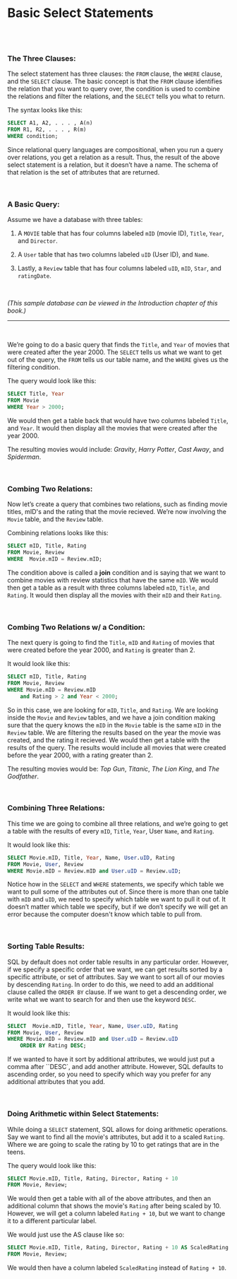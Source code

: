 # Basic Select Statements

<br>
<br>

### The Three Clauses:

The select statement has three clauses: the `FROM` clause, the `WHERE` clause, and the `SELECT` clause. The basic concept is that the `FROM` clause identifies the relation that you want to query over, the condition is used to combine the relations and filter the relations, and the `SELECT` tells you what to return.

The syntax looks like this:

```sql
SELECT A1, A2, . . . , A(n)
FROM R1, R2, . . . , R(m)
WHERE condition;
```

Since relational query languages are compositional, when you run a query over relations, you get a relation as a result. Thus, the result of the above select statement is a relation, but it doesn’t have a name. The schema of that relation is the set of attributes that are returned.

<br>

### A Basic Query:

Assume we have a database with three tables:
1. A `MOVIE` table that has four columns labeled `mID` (movie ID), `Title`, `Year`, and `Director`.

2. A `User` table that has two columns labeled `uID` (User ID), and `Name`.

3. Lastly, a `Review` table that has four columns labeled `uID`, `mID`, `Star`, and `ratingDate`.

<br>

*(This sample database can be viewed in the Introduction chapter of this book.)*

---

<br>

We’re going to do a basic query that finds the `Title`, and `Year` of movies that were created after the year 2000. The `SELECT` tells us what we want to get out of the query, the `FROM` tells us our table name, and the `WHERE` gives us the filtering condition.

The query would look like this:

```sql
SELECT Title, Year
FROM Movie
WHERE Year > 2000;
```

We would then get a table back that would have two columns labeled `Title`, and `Year`. It would then display all the movies that were created after the year 2000.

The resulting movies would include: *Gravity*, *Harry Potter*, *Cast Away*, and *Spiderman*.

<br>

### Combing Two Relations:

Now let’s create a query that combines two relations, such as finding movie titles, mID's and the rating that the movie recieved. We’re now involving the `Movie` table, and the `Review` table.

Combining relations looks like this:

```sql
SELECT mID, Title, Rating
FROM Movie, Review
WHERE  Movie.mID = Review.mID;
```

The condition above is called a **join** condition and is saying that we want to combine movies with review statistics that have the same `mID`. We would then get a table as a result with three columns labeled `mID`, `Title`, and `Rating`. It would then display all the movies with their `mID` and their `Rating`.

<br>

### Combing Two Relations w/ a Condition:

The next query is going to find the `Title`, `mID` and `Rating` of movies that were created before the year 2000, and `Rating` is greater than 2.

It would look like this:

```sql
SELECT mID, Title, Rating
FROM Movie, Review
WHERE Movie.mID = Review.mID
    and Rating > 2 and Year < 2000;
```

So in this case, we are looking for `mID`, `Title`, and `Rating`. We are looking inside the `Movie` and `Review` tables, and we have a join condition making sure that the query knows the `mID` in the `Movie` table is the same `mID` in the `Review` table. We are filtering the results based on the year the movie was created, and the rating it recieved. We would then get a table with the results of the query. The results would include all movies that were created before the year 2000, with a rating greater than 2.

The resulting movies would be: *Top Gun*, *Titanic*, *The Lion King*, and *The Godfather*.

<br>

### Combining Three Relations:

This time we are going to combine all three relations, and we’re going to get a table with the results of every `mID`, `Title`, `Year`, User `Name`, and `Rating`.

It would look like this:

```sql
SELECT Movie.mID, Title, Year, Name, User.uID, Rating
FROM Movie, User, Review
WHERE Movie.mID = Review.mID and User.uID = Review.uID;
```

Notice how in the `SELECT` and `WHERE` statements, we specify which table we want to pull some of the attributes out of. Since there is more than one table with `mID` and `uID`, we need to specify which table we want to pull it out of. It doesn’t matter which table we specify, but if we don’t specify we will get an error because the computer doesn't know which table to pull from.

<br>

### Sorting Table Results:

SQL by default does not order table results in any particular order. However, if we specify a specific order that we want, we can get results sorted by a specific attribute, or set of attributes. Say we want to sort all of our movies by descending `Rating`. In order to do this, we need to add an additional clause called the `ORDER BY` clause. If we want to get a descending order, we write what we want to search for and then use the keyword `DESC`.

It would look like this:

```sql
SELECT  Movie.mID, Title, Year, Name, User.uID, Rating
FROM Movie, User, Review
WHERE Movie.mID = Review.mID and User.uID = Review.uID
    ORDER BY Rating DESC;
```

If we wanted to have it sort by additional attributes, we would just put a comma after ``DESC`, and add another attribute. However, SQL defaults to ascending order, so you need to specify which way you prefer for any additional attributes that you add.

<br>

### Doing Arithmetic within Select Statements:

While doing a `SELECT` statement, SQL allows for doing arithmetic operations. Say we want to find all the movie's attributes, but add it to a scaled `Rating`. Where we are going to scale the rating by 10 to get ratings that are in the teens.

The query would look like this:

```sql
SELECT Movie.mID, Title, Rating, Director, Rating + 10
FROM Movie, Review;
```

We would then get a table with all of the above attributes, and then an additional column that shows the movie's `Rating` after being scaled by 10. However, we will get a column labeled `Rating + 10`, but we want to change it to a different particular label.

We would just use the AS clause like so:

```sql
SELECT Movie.mID, Title, Rating, Director, Rating + 10 AS ScaledRating
FROM Movie, Review;
```

We would then have a column labeled `ScaledRating` instead of `Rating + 10`.
